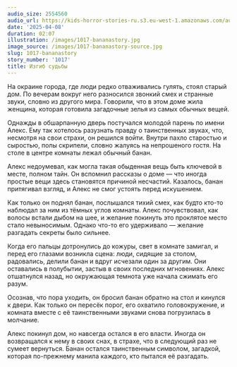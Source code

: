 ```yaml
---
audio_size: 2554560
audio_url: https://kids-horror-stories-ru.s3.eu-west-1.amazonaws.com/audio/1017-bananastory.mp3
date: '2025-04-08'
duration: 02:07
illustration: /images/1017-bananastory.jpg
image_source: /images/1017-bananastory-source.jpg
slug: 1017-bananastory
story_number: '1017'
title: Изгиб судьбы
---
```


На окраине города, где люди редко отваживались гулять, стоял старый дом. По вечерам вокруг него разносился звонкий смех и странные звуки, словно из другого мира. Говорили, что в этом доме жила женщина, которая готовила загадочные зелья из самых обычных вещей.

Однажды в обшарпанную дверь постучался молодой парень по имени Алекс. Ему так хотелось разузнать правду о таинственных звуках, что, несмотря на свои страхи, он решился войти. Внутри пахло старостью и сыростью, полы скрипели, словно жалуясь на непрошеного гостя. На столе в центре комнаты лежал обычный банан.

Алекс недоумевал, как могла такая обыденная вещь быть ключевой в месте, полном тайн. Он вспомнил рассказы о доме — что иногда простые вещи здесь становятся причиной несчастий. Казалось, банан притягивал взгляд, и Алекс не смог устоять перед искушением.

Как только он поднял банан, послышался тихий смех, как будто кто-то наблюдал за ним из тёмных углов комнаты. Алекс почувствовал, как волосы встали дыбом на шее, и желание покинуть это проклятое место стало невыносимым. Однако что-то его удерживало — желание разгадать секреты было сильнее.

Когда его пальцы дотронулись до кожуры, свет в комнате замигал, и перед его глазами возникла сцена: люди, сидящие за столом, радовались, делили банан и вдруг исчезали один за другим. Они оставались в полубытии, застыв в своих последних мгновениях. Алекс отшатнулся назад, но окружающая темнота уже начала сжимать его разум.

Осознав, что пора уходить, он бросил банан обратно на стол и кинулся к двери. Как только он пересёк порог, его охватило головокружение, и комната вместе с её таинственными звуками снова погрузилась в молчание.

Алекс покинул дом, но навсегда остался в его власти. Иногда он возвращался к нему в своих снах, в страхе, что в следующий раз не сумеет вернуться. Банан остался таинственным символом, загадкой, которая по-прежнему манила каждого, кто пытался её разгадать.